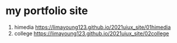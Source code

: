 # my portfolio site
1. himedia https://limayoung123.github.io/2021uiux_site/01himedia
1. college https://limayoung123.github.io/2021uiux_site/02college 

